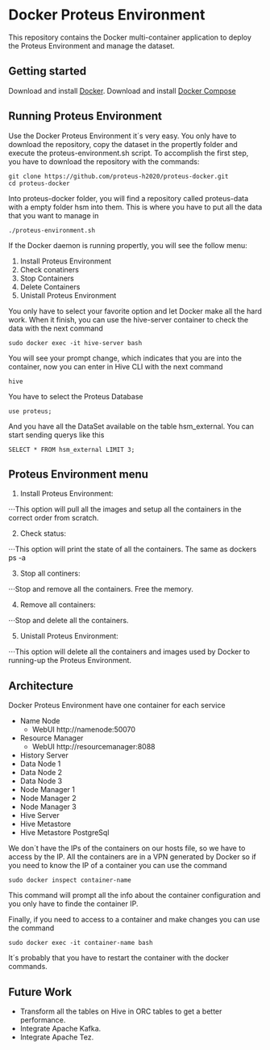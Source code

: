 Docker Proteus Environment
=========
This repository contains the Docker multi-container application to deploy the Proteus Environment and manage the dataset.

Getting started
---------------

Download and install [Docker](https://www.docker.com).
Download and install [Docker Compose](https://docs.docker.com/compose/install/)

Running Proteus Environment
---------------

Use the Docker Proteus Environment it´s very easy. You only have to download the repository, copy the dataset in the propertly folder and execute the proteus-environment.sh script. To accomplish the first step, you have to download the repository with the commands:
```{r, engine='bash', count_lines}
git clone https://github.com/proteus-h2020/proteus-docker.git
cd proteus-docker
```

Into proteus-docker folder, you will find a repository called proteus-data with a empty folder hsm into them. This is where you have to put all the data that you want to manage in

```{r, engine='bash', count_lines}
./proteus-environment.sh
```

If the Docker daemon is running propertly, you will see the follow menu:

1. Install Proteus Environment
2. Check conatiners
3. Stop Containers
4. Delete Containers
5. Unistall Proteus Environment


You only have to select your favorite option and let Docker make all the hard work. When it finish, you can use the hive-server container to check the data with the next command
```{r, engine='bash', count_lines}
sudo docker exec -it hive-server bash
```
You will see your prompt change, which indicates that you are into the container, now you can enter in Hive CLI with the next command
```{r, engine='bash', count_lines}
hive
```

You have to select the Proteus Database
```{r, engine='sql', count_lines}
use proteus;
```
And you have all the DataSet available on the table hsm_external. You can start sending querys like this
```{r, engine='sql', count_lines}
SELECT * FROM hsm_external LIMIT 3;
```
Proteus Environment menu
---------

1. Install Proteus Environment:

⋅⋅⋅This option will pull all the images and setup all the containers in the correct order from scratch.

2. Check status:

⋅⋅⋅This option will print the state of all the containers. The same as dockers ps -a


3. Stop all continers:

⋅⋅⋅Stop and remove all the containers. Free the memory.

4. Remove all containers:

⋅⋅⋅Stop and delete all the containers.

5. Unistall Proteus Environment:

⋅⋅⋅This option will delete all the containers and images used by Docker to running-up the Proteus Environment.

Architecture
-----
Docker Proteus Environment have one container for each service

* Name Node
  * WebUI http://namenode:50070
* Resource Manager
  * WebUI http://resourcemanager:8088
* History Server
* Data Node 1
* Data Node 2
* Data Node 3
* Node Manager 1
* Node Manager 2
* Node Manager 3
* Hive Server
* Hive Metastore
* Hive Metastore PostgreSql

We don´t have the IPs of the containers on our hosts file, so we have to access by the IP. All the containers are in a VPN generated by Docker so if you need to know the IP of a container you can use the command
```{r, engine='bash', count_lines}
sudo docker inspect container-name
```
This command will prompt all the info about the container configuration and you only have to finde the container IP.

Finally, if you need to access to a container and make changes you can use the command
```{r, engine='bash', count_lines}
sudo docker exec -it container-name bash
```
It´s probably that you have to restart the container with the docker commands.


Future Work
-----------

* Transform all the tables on Hive in ORC tables to get a better performance.
* Integrate Apache Kafka.
* Integrate Apache Tez.


